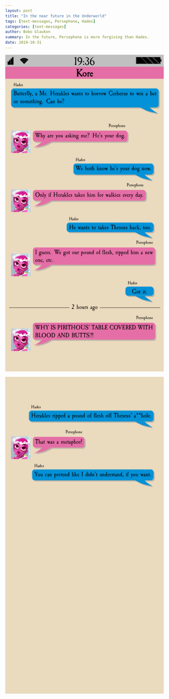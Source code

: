 ```yaml
---
layout: post
title: "In the near future in the Underworld"
tags: [text-messages, Persephone, Hades]
categories: [text-messages]
author: Bobo Glaukon
summary: In the future, Persephone is more forgiving than Hades.
date: 2019-10-31
---
```


![/assets/img/theseus-0.png](/assets/img/theseus-0.png)

![/assets/img/theseus-1.png](/assets/img/theseus-1.png)
